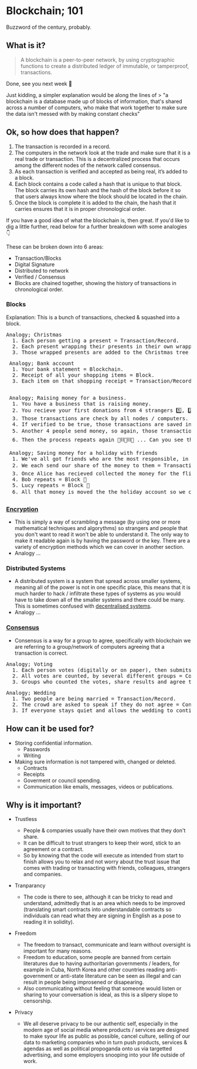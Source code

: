 # Blockchain; 101

Buzzword of the century, probably.

## What is it?

> A blockchain is a peer-to-peer network, by using cryptographic functions to create a distributed ledger of immutable, or tamperproof, transactions.

Done, see you next week 👋

Just kidding, a simpler explanation would be along the lines of > "a blockchain is a database made up of blocks of information, that's shared across a number of computers, who make that work together to make sure the data isn't messed with by making constant checks"

## Ok, so how does that happen?

1. The transaction is recorded in a record.
2. The computers in the network look at the trade and make sure that it is a real trade or transaction. This is a decentralized process that occurs among the different nodes of the network called consensus.
3. As each transaction is verified and accepted as being real, it’s added to a block.
4. Each block contains a code called a hash that is unique to that block. The block carries its own hash and the hash of the block before it so that users always know where the block should be located in the chain.
5. Once the block is complete it is added to the chain, the hash that it carries ensures that it is in proper chronological order.

If you have a good idea of what the blockchain is, then great. If you'd like to dig a little further, read below for a further breakdown with some analogies 👇

These can be broken down into 6 areas:

- Transaction/Blocks
- Digital Signature
- Distributed to network
- Verified / Consensus
- Blocks are chained together, showing the history of transactions in chronological order.

### Blocks

Explanation:
This is a bunch of transactions, checked & squashed into a block.

<pre>
Analogy; Christmas
  1. Each person getting a present = Transaction/Record.
  2. Each present wrapping their presents in their own wrapping paper (grandparents always use the same wrapping paper, every year 😅) = Block.
  3. Those wrapped presents are added to the Christmas tree = Blockchain.
</pre>

<pre>
 Analogy; Bank account
  1. Your bank statement = Blockchain.
  2. Receipt of all your shopping items = Block.
  3. Each item on that shopping receipt = Transaction/Record.
 </pre>

 <pre>
 Analogy; Raising money for a business.
  1. You have a business that is raising money.
  2. You recieve your first donations from 4 strangers 1️⃣, 2️⃣, 3️⃣ & 4️⃣.
  3. Those transactions are check by all nodes / computers.
  4. If verified to be true, those transactions are saved into a block 🔢.
  5. Another 4 people send money, so again, those transactions are checked and another block is created to fit those new transactions 🔢⛓🔢.
  6. Then the process repeats again 🔢⛓🔢⛓🔢 ... Can you see the block & chains ... blockchain forming?
</pre>

<pre>
 Analogy; Saving money for a holiday with friends
  1. We've all got friends who are the most responsible, in this example we'll name them Alice, Bob, Lucy & Alejandro. They're each responsible for collecting money for a different thing, let's say flights, hotel & activities.
  2. We each send our share of the money to them = Transaction/Record 1️⃣, 2️⃣, 3️⃣ & 4️⃣
  3. Once Alice has recieved collected the money for the flights she'll check and everyone has paid = Block 🔢
  4. Bob repeats = Block 🔢
  5. Lucy repeats = Block 🔢
  6. All that money is moved the the holiday account so we can go on a great holiday ☀ 🍹 = Blockchain 🔢⛓🔢⛓🔢
</pre>

### [Encryption](/encryption)

- This is simply a way of scrambling a message (by using one or more mathematical techniques and algorythms) so strangers and people that you don't want to read it won't be able to understand it. The only way to make it readable again is by having the password or the key. There are a variety of encryption methods which we can cover in another section.
- Analogy ...

### Distributed Systems

- A distributed system is a system that spread across smaller systems, meaning all of the power is not in one specific place, this means that it is much harder to hack / infiltrate these types of systems as you would have to take down all of the smaller systems and there could be many. This is sometimes confused with [decentralised systems](/decentralisation).
- Analogy ...

### [Consensus](/consensus)

- Consensus is a way for a group to agree, specifically with blockchain we are referring to a group/network of computers agreeing that a transaction is correct.

<pre>
Analogy; Voting
  1. Each person votes (digitally or on paper), then submits their vote = Transaction/Record.
  2. All votes are counted, by several different groups = Consensus method.
  3. Groups who counted the votes, share results and agree the numbers are correct = Consensus reached.
</pre>

<pre>
Analogy; Wedding
  1. Two people are being married = Transaction/Record.
  2. The crowd are asked to speak if they do not agree = Consensus method.
  3. If everyone stays quiet and allows the wedding to continue a non-verbal agreement has been reached = Consensus reached.
</pre>

## How can it be used for?

- Storing confidential information.
  - Passwords
  - Writing
- Making sure information is not tampered with, changed or deleted.
  - Contracts
  - Receipts
  - Goverment or council spending.
  - Communication like emails, messages, videos or publications.

## Why is it important?

- Trustless

  - People & companies usually have their own motives that they don't share.
  - It can be difficult to trust strangers to keep their word, stick to an agreement or a contract.
  - So by knowing that the code will execute as intended from start to finish allows you to relax and not worry about the trust issue that comes with trading or transacting with friends, colleagues, strangers and companies.

- Tranparancy

  - The code is there to see, although it can be tricky to read and understand, admittedly that is an area which needs to be improved (translating smart contracts into understandable contracts so individuals can read what they are signing in English as a pose to reading it in solidity).

- Freedom

  - The freedom to transact, communicate and learn without oversight is important for many reasons.
  - Freedom to education, some people are banned from certain literatures due to having authoritarian governments / leaders, for example in Cuba, North Korea and other countries reading anti-government or anti-state literature can be seen as illegal and can result in people being improsened or disapearing.
  - Also communicating without feeling that someone would listen or sharing to your conversation is ideal, as this is a slipery slope to censorship.

- Privacy
  - We all deserve privacy to be our authentic self, especially in the modern age of social media where products / services are designed to make syour life as public as possible, cancel culture, selling of our data to marketing companies who in turn push products, services & agendas as well as political propoganda onto us via targetted advertising, and some employers snooping into your life outside of work.
